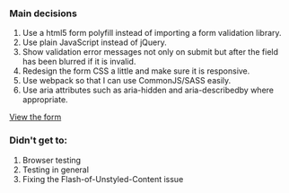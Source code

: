 ### Main decisions
1. Use a html5 form polyfill instead of importing a form validation library.
2. Use plain JavaScript instead of jQuery.
3. Show validation error messages not only on submit but after the field has been blurred if it is invalid.
4. Redesign the form CSS a little and make sure it is responsive.
5. Use webpack so that I can use CommonJS/SASS easily.
6. Use aria attributes such as aria-hidden and aria-describedby where appropriate.

[View the form](http://alex.holachek.com/projects/challenge-form/)

### Didn't get to:
1. Browser testing
2. Testing in general
3. Fixing the Flash-of-Unstyled-Content issue  
